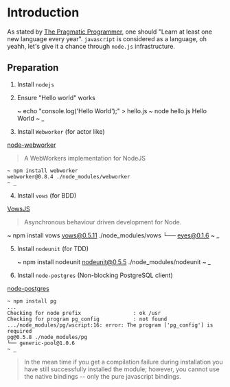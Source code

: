 # Introduction

As stated by [The Pragmatic Programmer](http://pragprog.com/refer/pragpub24/titles/tpp/the-pragmatic-programmer), 
one should "Learn at least one new language every year". `javascript` is considered as a language, oh yeahh, let's
give it a chance through `node.js` infrastructure.

## Preparation

1. Install `nodejs`
2. Ensure "Hello world" works

    ~ echo "console.log('Hello World');" > hello.js
    ~ node hello.js
    Hello World
    ~ _

3. Install `Webworker` (for actor like)

[node-webworker](https://github.com/pgriess/node-webworker)
> A WebWorkers implementation for NodeJS

    ~ npm install webworker
    webworker@0.8.4 ./node_modules/webworker
    ~ _


4. Install `vows` (for BDD)

[VowsJS](http://vowsjs.org/)
> Asynchronous behaviour driven development for Node.

   ~ npm install vows
   vows@0.5.11 ./node_modules/vows 
   └── eyes@0.1.6
   ~ _

5. Install `nodeunit` (for TDD)

    ~ npm install nodeunit
    nodeunit@0.5.5 ./node_modules/nodeunit 
    ~ _ 

6. Install `node-postgres` (Non-blocking PostgreSQL client)

[node-postgres](https://github.com/brianc/node-postgres)

    ~ npm install pg
    ...
    Checking for node prefix                 : ok /usr 
    Checking for program pg_config           : not found 
    .../node_modules/pg/wscript:16: error: The program ['pg_config'] is required
    pg@0.5.8 ./node_modules/pg 
    └── generic-pool@1.0.6
    ~ _

> In the mean time if you get a compilation failure during installation you
> have still successfully installed the module; however, you cannot use the
> native bindings -- only the pure javascript bindings.